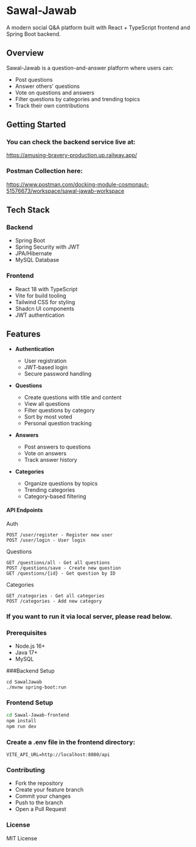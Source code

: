 # Sawal-Jawab

A modern social Q&A platform built with React + TypeScript frontend and Spring Boot backend.

## Overview

Sawal-Jawab is a question-and-answer platform where users can:
- Post questions
- Answer others' questions
- Vote on questions and answers
- Filter questions by categories and trending topics
- Track their own contributions

## Getting Started

### You can check the backend service live at: 
https://amusing-bravery-production.up.railway.app/

### Postman Collection here:
https://www.postman.com/docking-module-cosmonaut-51576673/workspace/sawal-jawab-workspace

## Tech Stack

### Backend
- Spring Boot
- Spring Security with JWT
- JPA/Hibernate
- MySQL Database


### Frontend
- React 18 with TypeScript
- Vite for build tooling
- Tailwind CSS for styling
- Shadcn UI components
- JWT authentication

## Features

- **Authentication**
  - User registration
  - JWT-based login
  - Secure password handling

- **Questions**
  - Create questions with title and content
  - View all questions
  - Filter questions by category
  - Sort by most voted
  - Personal question tracking

- **Answers**
  - Post answers to questions
  - Vote on answers
  - Track answer history

- **Categories**
  - Organize questions by topics
  - Trending categories
  - Category-based filtering

#### API Endpoints
Auth
```
POST /user/register - Register new user
POST /user/login - User login
```
Questions
```
GET /questions/all - Get all questions
POST /questions/save - Create new question
GET /questions/{id} - Get question by ID
```

Categories
```
GET /categories - Get all categories
POST /categories - Add new category
```

### If you want to run it via local server, please read below.

### Prerequisites
- Node.js 16+
- Java 17+
- MySQL

###Backend Setup
```
cd SawalJawab
./mvnw spring-boot:run
```

### Frontend Setup
```bash
cd Sawal-Jawab-frontend
npm install
npm run dev
```

### Create a .env file in the frontend directory:
```
VITE_API_URL=http://localhost:8080/api
```
### Contributing
- Fork the repository
- Create your feature branch
- Commit your changes
- Push to the branch
- Open a Pull Request


### License
MIT License
